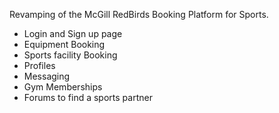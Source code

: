 Revamping of the McGill RedBirds Booking Platform for Sports. 
- Login and Sign up page
- Equipment Booking
- Sports facility Booking
- Profiles
- Messaging
- Gym Memberships
- Forums to find a sports partner 
